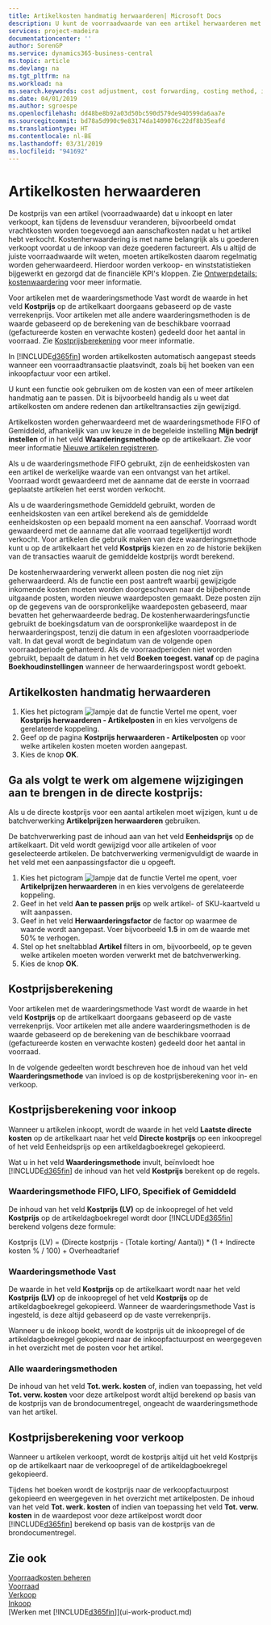 ```yaml
---
title: Artikelkosten handmatig herwaarderen| Microsoft Docs
description: U kunt de voorraadwaarde van een artikel herwaarderen met de waarderingsmethoden FIFO of Gemiddeld, bijvoorbeeld als de kosten van een artikel veranderen om andere redenen dan transacties.
services: project-madeira
documentationcenter: ''
author: SorenGP
ms.service: dynamics365-business-central
ms.topic: article
ms.devlang: na
ms.tgt_pltfrm: na
ms.workload: na
ms.search.keywords: cost adjustment, cost forwarding, costing method, inventory valuation, costing
ms.date: 04/01/2019
ms.author: sgroespe
ms.openlocfilehash: dd48be8b92a03d50bc590d579de940599da6aa7e
ms.sourcegitcommit: bd78a5d990c9e83174da1409076c22df8b35eafd
ms.translationtype: HT
ms.contentlocale: nl-BE
ms.lasthandoff: 03/31/2019
ms.locfileid: "941692"
---
```

# <a name="adjust-item-costs"></a>Artikelkosten herwaarderen
De kostprijs van een artikel (voorraadwaarde) dat u inkoopt en later verkoopt, kan tijdens de levensduur veranderen, bijvoorbeeld omdat vrachtkosten worden toegevoegd aan aanschafkosten nadat u het artikel hebt verkocht. Kostenherwaardering is met name belangrijk als u goederen verkoopt voordat u de inkoop van deze goederen factureert. Als u altijd de juiste voorraadwaarde wilt weten, moeten artikelkosten daarom regelmatig worden geherwaardeerd. Hierdoor worden verkoop- en winststatistieken bijgewerkt en gezorgd dat de financiële KPI's kloppen. Zie [Ontwerpdetails: kostenwaardering](design-details-cost-adjustment.md) voor meer informatie.

Voor artikelen met de waarderingsmethode Vast wordt de waarde in het veld **Kostprijs** op de artikelkaart doorgaans gebaseerd op de vaste verrekenprijs. Voor artikelen met alle andere waarderingsmethoden is de waarde gebaseerd op de berekening van de beschikbare voorraad (gefactureerde kosten en verwachte kosten) gedeeld door het aantal in voorraad. Zie [Kostprijsberekening](inventory-how-adjust-item-costs.md#understanding-unit-cost-calculation) voor meer informatie.

In [!INCLUDE[d365fin](includes/d365fin_md.md)] worden artikelkosten automatisch aangepast steeds wanneer een voorraadtransactie plaatsvindt, zoals bij het boeken van een inkoopfactuur voor een artikel.

U kunt een functie ook gebruiken om de kosten van een of meer artikelen handmatig aan te passen. Dit is bijvoorbeeld handig als u weet dat artikelkosten om andere redenen dan artikeltransacties zijn gewijzigd.

Artikelkosten worden geherwaardeerd met de waarderingsmethode FIFO of Gemiddeld, afhankelijk van uw keuze in de begeleide instelling **Mijn bedrijf instellen** of in het veld **Waarderingsmethode** op de artikelkaart. Zie voor meer informatie [Nieuwe artikelen registreren](inventory-how-register-new-items.md).  

Als u de waarderingsmethode FIFO gebruikt, zijn de eenheidskosten van een artikel de werkelijke waarde van een ontvangst van het artikel. Voorraad wordt gewaardeerd met de aanname dat de eerste in voorraad geplaatste artikelen het eerst worden verkocht.

Als u de waarderingsmethode Gemiddeld gebruikt, worden de eenheidskosten van een artikel berekend als de gemiddelde eenheidskosten op een bepaald moment na een aanschaf. Voorraad wordt gewaardeerd met de aanname dat alle voorraad tegelijkertijd wordt verkocht. Voor artikelen die gebruik maken van deze waarderingsmethode kunt u op de artikelkaart het veld **Kostprijs** kiezen en zo de historie bekijken van de transacties waaruit de gemiddelde kostprijs wordt berekend.

De kostenherwaardering verwerkt alleen posten die nog niet zijn geherwaardeerd. Als de functie een post aantreft waarbij gewijzigde inkomende kosten moeten worden doorgeschoven naar de bijbehorende uitgaande posten, worden nieuwe waardeposten gemaakt. Deze posten zijn op de gegevens van de oorspronkelijke waardeposten gebaseerd, maar bevatten het geherwaardeerde bedrag. De kostenherwaarderingsfunctie gebruikt de boekingsdatum van de oorspronkelijke waardepost in de herwaarderingspost, tenzij die datum in een afgesloten voorraadperiode valt. In dat geval wordt de begindatum van de volgende open voorraadperiode gehanteerd. Als de voorraadperioden niet worden gebruikt, bepaalt de datum in het veld **Boeken toegest. vanaf** op de pagina **Boekhoudinstellingen** wanneer de herwaarderingspost wordt geboekt.

## <a name="to-adjust-item-costs-manually"></a>Artikelkosten handmatig herwaarderen
1. Kies het pictogram ![lampje dat de functie Vertel me opent](media/ui-search/search_small.png "Vertel me wat u wilt doen"), voer **Kostprijs herwaarderen - Artikelposten** in en kies vervolgens de gerelateerde koppeling.
2. Geef op de pagina **Kostprijs herwaarderen - Artikelposten** op voor welke artikelen kosten moeten worden aangepast.
3. Kies de knop **OK**.

## <a name="to-make-general-changes-in-the-direct-unit-cost"></a>Ga als volgt te werk om algemene wijzigingen aan te brengen in de directe kostprijs:
Als u de directe kostprijs voor een aantal artikelen moet wijzigen, kunt u de batchverwerking **Artikelprijzen herwaarderen** gebruiken.  

 De batchverwerking past de inhoud aan van het veld **Eenheidsprijs** op de artikelkaart. Dit veld wordt gewijzigd voor alle artikelen of voor geselecteerde artikelen. De batchverwerking vermenigvuldigt de waarde in het veld met een aanpassingsfactor die u opgeeft.  

1. Kies het pictogram ![lampje dat de functie Vertel me opent](media/ui-search/search_small.png "Vertel me wat u wilt doen"), voer **Artikelprijzen herwaarderen** in en kies vervolgens de gerelateerde koppeling.  
2. Geef in het veld **Aan te passen prijs** op welk artikel- of SKU-kaartveld u wilt aanpassen.  
3. Geef in het veld **Herwaarderingsfactor** de factor op waarmee de waarde wordt aangepast. Voer bijvoorbeeld **1.5** in om de waarde met 50% te verhogen.  
4. Stel op het sneltabblad **Artikel** filters in om, bijvoorbeeld, op te geven welke artikelen moeten worden verwerkt met de batchverwerking.  
5. Kies de knop **OK**.  

## <a name="understanding-unit-cost-calculation"></a>Kostprijsberekening
Voor artikelen met de waarderingsmethode Vast wordt de waarde in het veld **Kostprijs** op de artikelkaart doorgaans gebaseerd op de vaste verrekenprijs. Voor artikelen met alle andere waarderingsmethoden is de waarde gebaseerd op de berekening van de beschikbare voorraad (gefactureerde kosten en verwachte kosten) gedeeld door het aantal in voorraad.  

 In de volgende gedeelten wordt beschreven hoe de inhoud van het veld **Waarderingsmethode** van invloed is op de kostprijsberekening voor in- en verkoop.  

## <a name="unit-cost-calculation-for-purchases"></a>Kostprijsberekening voor inkoop  
 Wanneer u artikelen inkoopt, wordt de waarde in het veld **Laatste directe kosten** op de artikelkaart naar het veld **Directe kostprijs** op een inkoopregel of het veld Eenheidsprijs op een artikeldagboekregel gekopieerd.  

 Wat u in het veld **Waarderingsmethode** invult, beïnvloedt hoe [!INCLUDE[d365fin](includes/d365fin_md.md)] de inhoud van het veld **Kostprijs** berekent op de regels.  

### <a name="costing-method-fifo-lifo-specific-or-average"></a>Waarderingsmethode FIFO, LIFO, Specifiek of Gemiddeld  
 De inhoud van het veld **Kostprijs (LV)** op de inkoopregel of het veld **Kostprijs** op de artikeldagboekregel wordt door [!INCLUDE[d365fin](includes/d365fin_md.md)] berekend volgens deze formule:  

 Kostprijs (LV) = (Directe kostprijs - (Totale korting/ Aantal)) * (1 + Indirecte kosten % / 100) + Overheadtarief  

### <a name="costing-method-standard"></a>Waarderingsmethode Vast  
 De waarde in het veld **Kostprijs** op de artikelkaart wordt naar het veld **Kostprijs (LV)** op de inkoopregel of het veld **Kostprijs** op de artikeldagboekregel gekopieerd. Wanneer de waarderingsmethode Vast is ingesteld, is deze altijd gebaseerd op de vaste verrekenprijs.  

 Wanneer u de inkoop boekt, wordt de kostprijs uit de inkoopregel of de artikeldagboekregel gekopieerd naar de inkoopfactuurpost en weergegeven in het overzicht met de posten voor het artikel.  

### <a name="all-costing-methods"></a>Alle waarderingsmethoden  
 De inhoud van het veld **Tot. werk. kosten** of, indien van toepassing, het veld **Tot. verw. kosten** voor deze artikelpost wordt altijd berekend op basis van de kostprijs van de brondocumentregel, ongeacht de waarderingsmethode van het artikel.  

## <a name="unit-cost-calculation-for-sales"></a>Kostprijsberekening voor verkoop  
 Wanneer u artikelen verkoopt, wordt de kostprijs altijd uit het veld Kostprijs op de artikelkaart naar de verkoopregel of de artikeldagboekregel gekopieerd.  

 Tijdens het boeken wordt de kostprijs naar de verkoopfactuurpost gekopieerd en weergegeven in het overzicht met artikelposten. De inhoud van het veld **Tot. werk. kosten** of indien van toepassing het veld **Tot. verw. kosten** in de waardepost voor deze artikelpost wordt door [!INCLUDE[d365fin](includes/d365fin_md.md)] berekend op basis van de kostprijs van de brondocumentregel.  

## <a name="see-also"></a>Zie ook
[Voorraadkosten beheren](finance-manage-inventory-costs.md)  
[Voorraad](inventory-manage-inventory.md)  
[Verkoop](sales-manage-sales.md)  
[Inkoop](purchasing-manage-purchasing.md)  
[Werken met [!INCLUDE[d365fin](includes/d365fin_md.md)]](ui-work-product.md)

